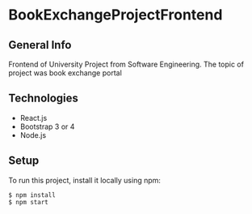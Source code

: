 # BookExchangeProjectFrontend
## General Info
Frontend of University Project from Software Engineering. The topic of project was book exchange portal
## Technologies 
- React.js
- Bootstrap 3 or 4
- Node.js
## Setup
To run this project, install it locally using npm:
```
$ npm install
$ npm start
```
